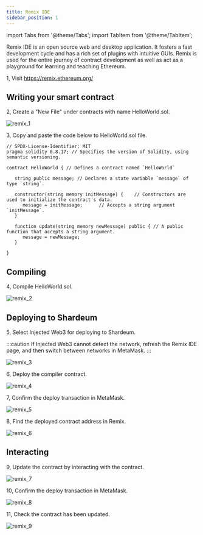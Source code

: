 ```yaml
---
title: Remix IDE
sidebar_position: 1
---
```


import Tabs from '@theme/Tabs';
import TabItem from '@theme/TabItem';

Remix IDE is an open source web and desktop application. It fosters a fast development cycle and has a rich set of plugins with intuitive GUIs. Remix is used for the entire journey of contract development as well as act as a playground for learning and teaching Ethereum.

1, Visit https://remix.ethereum.org/

## Writing your smart contract

2, Create a "New File" under contracts with name HelloWorld.sol.

![remix_1](/img/remix/remix_1.jpg)

3, Copy and paste the code below to HelloWorld.sol file.

<Tabs>
  <TabItem value="solidity" label="Solidity" default>

```solidity
// SPDX-License-Identifier: MIT
pragma solidity 0.8.17; // Specifies the version of Solidity, using semantic versioning.

contract HelloWorld { // Defines a contract named `HelloWorld`

   string public message; // Declares a state variable `message` of type `string`.

   constructor(string memory initMessage) {    // Constructors are used to initialize the contract's data.
      message = initMessage;      // Accepts a string argument `initMessage`.
   }

   function update(string memory newMessage) public { // A public function that accepts a string argument.
      message = newMessage;
   }

}
```

  </TabItem>
</Tabs>

## Compiling

4, Compile HelloWorld.sol.

![remix_2](/img/remix/remix_2.jpg)

## Deploying to Shardeum

5, Select Injected Web3 for deploying to Shardeum.

:::caution
If Injected Web3 cannot detect the network, refresh the Remix IDE page, and then switch between networks in MetaMask.
:::

![remix_3](/img/remix/remix_3.jpg)

6, Deploy the compiler contract.

![remix_4](/img/remix/remix_4.jpg)

7, Confirm the deploy transaction in MetaMask.

![remix_5](/img/remix/remix_5.jpg)

8, Find the deployed contract address in Remix.

![remix_6](/img/remix/remix_6.jpg)

## Interacting

9, Update the contract by interacting with the contract.

![remix_7](/img/remix/remix_7.jpg)

10, Confirm the deploy transaction in MetaMask.

![remix_8](/img/remix/remix_8.jpg)

11, Check the contract has been updated.

![remix_9](/img/remix/remix_9.jpg)
